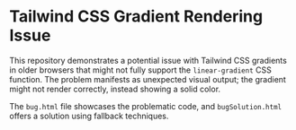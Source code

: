 # Tailwind CSS Gradient Rendering Issue

This repository demonstrates a potential issue with Tailwind CSS gradients in older browsers that might not fully support the `linear-gradient` CSS function.  The problem manifests as unexpected visual output; the gradient might not render correctly, instead showing a solid color.

The `bug.html` file showcases the problematic code, and `bugSolution.html` offers a solution using fallback techniques.